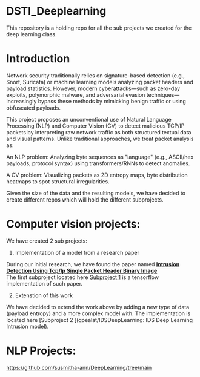 # DSTI_Deeplearning

This repository is a holding repo for all the sub projects we created for the deep learning class.

# Introduction 

Network security traditionally relies on signature-based detection (e.g., Snort, Suricata) or machine learning models analyzing packet headers and payload statistics. However, modern cyberattacks—such as zero-day exploits, polymorphic malware, and adversarial evasion techniques—increasingly bypass these methods by mimicking benign traffic or using obfuscated payloads. 

This project proposes an unconventional use of Natural Language Processing (NLP) and Computer Vision (CV) to detect malicious TCP/IP packets by interpreting raw network traffic as both structured textual data and visual patterns. Unlike traditional approaches, we treat packet analysis as: 

An NLP problem: Analyzing byte sequences as "language" (e.g., ASCII/hex payloads, protocol syntax) using transformers/RNNs to detect anomalies. 

A CV problem: Visualizing packets as 2D entropy maps, byte distribution heatmaps to spot structural irregularities. 

Given the size of the data and the resulting models, we have decided to create different repos which will hold the different subprojects.

# Computer vision projects:

We have created 2 sub projects:

1. Implementation of a model from a research paper

During our initial research, we have found the paper named [**Intrusion Detection Using Tcp/Ip Single Packet Header Binary Image** ](https://papers.ssrn.com/sol3/papers.cfm?abstract_id=5000577) <br>
The first subproject located here [Subproject 1](https://github.com/afra-muhammad/Deeplearning-binary-IDS) is a tensorflow implementation of such paper.

2. Extenstion of this work

We have decided to extend the work above by adding a new type of data (payload entropy) and a more complex model with.
The implementation is located here [Subproject 2 ](gpealat/IDSDeepLearning: IDS Deep Learning Intrusion model).

# NLP Projects:

https://github.com/susmitha-ann/DeepLearning/tree/main 
